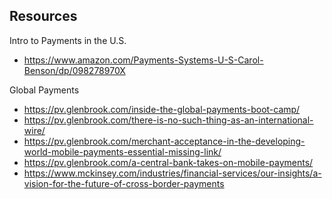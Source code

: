 ## Resources

Intro to Payments in the U.S.

- https://www.amazon.com/Payments-Systems-U-S-Carol-Benson/dp/098278970X


Global Payments

- https://pv.glenbrook.com/inside-the-global-payments-boot-camp/
- https://pv.glenbrook.com/there-is-no-such-thing-as-an-international-wire/
- https://pv.glenbrook.com/merchant-acceptance-in-the-developing-world-mobile-payments-essential-missing-link/
- https://pv.glenbrook.com/a-central-bank-takes-on-mobile-payments/
- https://www.mckinsey.com/industries/financial-services/our-insights/a-vision-for-the-future-of-cross-border-payments
